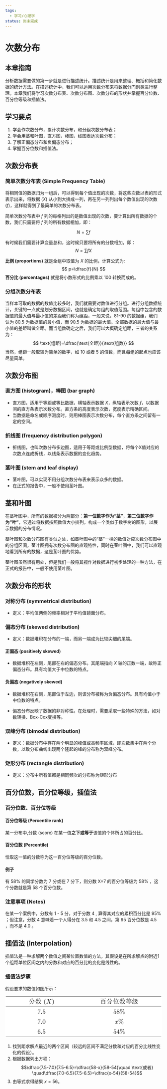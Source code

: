 ```yaml
---
tags:
  - 学习/心理学
status: 尚未完成
---
```

# 次数分布

## **本章指南**

分析数据需要做的第一步就是进行描述统计。描述统计是用来整理、概括和简化数据的统计方法。在描述统计中，我们可以运用次数分布来将数据分门别类进行整理。本章我们将学习次数分布表、次数分布图、次数分布的形状并掌握百分位数、百分位等级和插值法。  

## 学习要点

1. 学会作次数分布，累计次数分布，和分组次数分布表；
2. 学会用茎和叶图，直方图，棒图，线图表达次数分布；    
3. 了解正偏态分布和负偏态分布；    
4. 掌握百分位数和插值法。

## 次数分布表

### 简单次数分布表 (Simple Frequency Table)

将相同值的数据归为一组后，可以得到每个值出现的次数，将这些次数以表的形式表示出来，将数据 $(X)$ 从小到大排成一列，再在另一列列出每个数值出现的次数 $(f)$，这样就得到了最简单的次数分布表。

简单次数分布表中 $f$ 列的每格列出的是数值出现的次数，要计算出所有数据的个数，我们只需要将 $f$ 列的所有数据相加，即：

$$ N=\sum f $$

有时候我们需要计算变量总和，这时候只要将所有的分数相加，即：
$$ N=\sum fX $$

**比例 (proportions)** 就是全组中取值为 $X$ 的比例，计算公式为:
$$ p=\dfrac{f}{N} $$
**百分比 (percentages)** 就是将小数形式的比例乘以 100 转换而成的。

### 分组次数分布表

当样本可取的数据的数值比较多时，我们就需要对数值进行分组。进行分组数据统计，关键的一点就是划分数据区间，也就是确定每组的取值范围。每组中包含的数据值的最大值与最小值的差距我们称为组距，一般来说，81-90 的数据组，我们认为 80.5 为数据值的最小值，而 90.5 为数据的最大值。全部数据的最大值与最小值的差距叫做全距。而当组数确定之后，我们可以大概确定组距，三者的关系为：
$$ \text{组距}=\dfrac{\text{全距}}{\text{组数}} $$
当然，组距一般取较为简单的数字，如 10 或者 5 的倍数，而且每组的起点也应该尽量简单。

## 次数分布图

### 直方图 (histogram)，棒图 (bar graph)

- 直方图，适用于等距或等比数据，横轴表示数据 $X$，纵轴表示次数 $f$，以数据间的直方条表示次数分布。直方条的高度表示次数，宽度表示精确区间。
- 当数据是命名或顺序测度时，则用棒图表示次数分布，每个直方条之间留有一定的空间。

### 折线图 (frequency distribution polygon)

- 折线图，也叫次数分布多边图，适用于等距或比例型数据，将每个X值对应的次数点连成折线，以线条表示数据的变化趋势。

### 茎叶图 (stem and leaf display)

- 茎叶图，可以实现不用分组次数分布表来表示众多的数据。
- 在正式的报告中，一般不使用茎叶图。

## 茎和叶图

在茎叶图中，所有的数据被分为两部分：**第一位数字作为“茎”**，**第二位数字作为“叶”**，它通过将数据按照数值大小排列，构成一个类似于数字树的图形，以展示数据的分布情况。

茎叶图和次数分布图有类似之处，如茎叶图中的“茎”一栏的数值对应次数分布图中的分组区间，茎叶图拥有次数分布图的直观特性，同时在茎叶图中，我们可以直观地看到所有的数据，这是茎叶图的优势。

茎叶图虽然很有用处，但是我们一般将其视作对数据进行初步处理的一种方法，在正式的报告中，一般不使用茎叶图。

## 次数分布的形状

### 对称分布 (symmetrical distribution)

- 定义：平均值两侧的频率相对于平均值镜面分布。

### 偏态分布 (skewed distribution)

- 定义：数据堆积在分布的一端，而另一端成为比较尖细的尾端。

#### 正偏态 (positively skewed)

- 数据堆积在左侧，尾部在右的偏态分布。其尾端指向 $X$ 轴的正数一端，故称正偏态分布。具有均值大于中位数的特点。

#### 负偏态 (negatively skewed)

- 数据堆积在右侧，尾部位于左边，则该分布被称为负偏态分布。具有均值小于中位数的特点。

- 偏态分布反映了数据的非对称性。在处理时，需要采取一些特殊的方法，如对数转换、Box-Cox变换等。

### 双峰分布 (bimodal distribution)

- 定义：数据分布中存在两个明显的峰值或高频率区域，即次数集中在两个分数，以致分布曲线出现两个隆起的峰的分布称为双峰分布。

### 矩形分布 (rectangle distribution)

- 定义：分布中所有值都是相同频次的分布称为矩形分布

## 百分位数，百分位等级，插值法

### 百分位数、百分位等级

#### 百分位等级 (Percentile rank)

某一分布中,分数 (score) 在某一值**之下或等于**该值的个体所占的百分比。

#### 百分位数 (Percentile)

恰取这一值的分数称为这一百分位等级的百分位数。  

#### 例子

有 58% 的同学分数为 7 分或在 7 分下，则分数 X=7 的百分位等级为 58% ，这个分数就是第 58 个百分位数。

### 注意事项 (Notes)

在某一个案例中，分数有 1 - 5 分，对于分数 4 , 算得其对应的累积百分比是 95% ；但注意，分数 4 意味着一个人得分在 3.5 和 4.5 之间，第 95 百分位数是 4.5 ，而不是 4.0 。

## 插值法 (Interpolation)

插值法是一种求解两个数值之间某位置数值的方法，其假设是在所求解点的附近1个组距单位区间之内的分数和对应的百分比的变化是线性的。  

### 插值法步骤

假设要求的数值如图所示：

![](插值法1.svg)

1. 找到距求解点最近的两个区间（较远的区间不满足分数和对应的百分比线性变化的假设）。
2. 根据数据列出方程：
$$\dfrac{7.5-7.0}{7.5-6.5}=\dfrac{58-x}{58-54}\quad \text{或者} \quad\dfrac{7.0-6.5}{7.5-6.5}=\dfrac{x-54}{58-54}$$
3. 由等式求得结果 $x=56$。